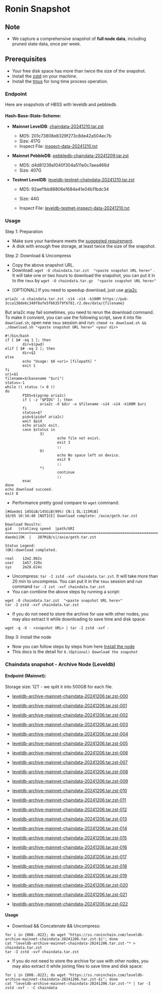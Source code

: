 # Ronin Snapshot

## Note
- We capture a comprehensive snapshot of **full node data**, including pruned state data, once per week.

## Prerequisites
- Your free disk space has more than twice the size of the snapshot.
- Install the [zstd](https://github.com/facebook/zstd) on your machine.
- Install the [tmux](https://github.com/tmux/tmux/wiki/Installing) for long time process operation.


### Endpoint

Here are snapshots of HBSS with leveldb and pebbledb.

#### Hash-Base-State-Scheme:

- **Mainnet LevelDB**: [chaindata-20241210.tar.zst](https://pub-3cca138de6c349f8afe5f6635f9f6f81.r2.dev/data/chaindata-20241210.tar.zst)
  - MD5: 201c73808e8329f273c8de42a504ec7b
  - Size: 417G
  - Inspect File: [inspect-data-20241210.txt](https://pub-3cca138de6c349f8afe5f6635f9f6f81.r2.dev/data/inspect-data-20241210.txt)

- **Mainnet PebbleDB**: [pebbledb-chaindata-20241209.tar.zst](https://pub-3cca138de6c349f8afe5f6635f9f6f81.r2.dev/data/pebbledb-chaindata-20241209.tar.zst)
  - MD5: d4d81239a1040f304a511e0c7aea468d
  - Size: 407G


- **Testnet LevelDB**: [leveldb-testnet-chaindata-20241210.tar.zst](https://pub-3cca138de6c349f8afe5f6635f9f6f81.r2.dev/data/leveldb-testnet-chaindata-20241210.tar.zst)
  - MD5: 92aef1bb88806e1684e41e04b11bdc34
  - Size: 44G

  - Inspect File: [leveldb-testnet-inspect-data-20241210.txt](https://pub-3cca138de6c349f8afe5f6635f9f6f81.r2.dev/data/leveldb-testnet-inspect-data-20241210.txt)
  



### Usage

Step 1: Preparation
- Make sure your hardware meets the [suggested requirement](https://docs.roninchain.com/validators/setup/overview#hardware-requirements).
- A disk with enough free storage, at least twice the size of the snapshot.

Step 2: Download & Uncompress
- Copy the above snapshot URL.
- Download:  `wget -O chaindata.tar.zst  "<paste snapshot URL here>"` . It will take one or two hours to download the snapshot, you can put it in to the `tmux` by `wget -O chaindata.tar.gz  "<paste snapshot URL here>"`


* [OPTIONAL] If you need to speedup download, just use [aria2c](https://github.com/aria2/aria2)
```
aria2c -o chaindata.tar.zst -s14 -x14 -k100M https://pub-3cca138de6c349f8afe5f6635f9f6f81.r2.dev/data/{filename}
```

But aria2c may fail sometimes, you need to rerun the download command. To make it convient, you can use the following script, save it into file `download.sh`, open new `tmux` session and run: `chmod +x download.sh && ./download.sh "<paste snapshot URL here>" <your dir>`
```
#!/bin/bash
if [ $# -eq 1 ]; then
        dir=$(pwd)
elif [ $# -eq 2 ]; then
        dir=$2
else
        echo "Usage: $0 <uri> [filepath] "
        exit 1
fi
uri=$1
filename=$(basename "$uri")
status=-1
while (( status != 0 ))
do
        PIDS=$(pgrep aria2c)
        if [ -z "$PIDS" ]; then
                aria2c -d $dir -o $filename -s14 -x14 -k100M $uri
        fi
        status=$?
        pid=$(pidof aria2c)
        wait $pid
        echo aria2c exit.
        case $status in
                3)
                        echo file not exist.
                        exit 3
                        ;;
                9)
                        echo No space left on device.
                        exit 9
                        ;;
                *)
                        continue
                        ;;
        esac
done
echo download succeed.
exit 0
```

- Performance pretty good compare to `wget` command:

```
[#daede1 145GiB/145GiB(99%) CN:1 DL:115MiB]
10/05 10:34:40 [NOTICE] Download complete: /axie/geth.tar.zst

Download Results:
gid   |stat|avg speed  |path/URI
======+====+===========+=======================================================
daede1|OK  |   207MiB/s|/axie/geth.tar.zst

Status Legend:
(OK):download completed.

real    12m2.862s
user    1m57.320s
sys     2m28.624s
```

- Uncompress: `tar -I zstd -xvf chaindata.tar.zst`. It will take more than 20 min to uncompress. You can put it in the `tmux` session and run command `tar -I zst -xvf chaindata.tar.zst`
- You can combine the above steps by running a script:

```
wget -O chaindata.tar.zst  "<paste snapshot URL here>"
tar -I zstd -xvf chaindata.tar.zst
```


- If you do not need to store the archive for use with other nodes, you may also extract it while downloading to save time and disk space:
```
wget -q -O - <snapshot URL> | tar -I zstd -xvf -
```


Step 3: Install the node
- Now you can follow steps by steps from here [Install the node ](https://docs.roninchain.com/rpc/mainnet-rpc)
- This docs is the detail for `6.(Optional) Download the snapshot`


### Chaindata snapshot - Archive Node (Leveldb)
#### Endpoint (Mainnet):

Storage size: 12T - we split it into 500GB for each file.


- [leveldb-archive-mainnet-chaindata-20241206.tar.zst-000](https://ss.roninchain.com/leveldb-archive-mainnet-chaindata-20241206.tar.zst-000)

- [leveldb-archive-mainnet-chaindata-20241206.tar.zst-001](https://ss.roninchain.com/leveldb-archive-mainnet-chaindata-20241206.tar.zst-001)

- [leveldb-archive-mainnet-chaindata-20241206.tar.zst-002](https://ss.roninchain.com/leveldb-archive-mainnet-chaindata-20241206.tar.zst-002)

- [leveldb-archive-mainnet-chaindata-20241206.tar.zst-003](https://ss.roninchain.com/leveldb-archive-mainnet-chaindata-20241206.tar.zst-003)

- [leveldb-archive-mainnet-chaindata-20241206.tar.zst-004](https://ss.roninchain.com/leveldb-archive-mainnet-chaindata-20241206.tar.zst-004)

- [leveldb-archive-mainnet-chaindata-20241206.tar.zst-005](https://ss.roninchain.com/leveldb-archive-mainnet-chaindata-20241206.tar.zst-005)

- [leveldb-archive-mainnet-chaindata-20241206.tar.zst-006](https://ss.roninchain.com/leveldb-archive-mainnet-chaindata-20241206.tar.zst-006)

- [leveldb-archive-mainnet-chaindata-20241206.tar.zst-007](https://ss.roninchain.com/leveldb-archive-mainnet-chaindata-20241206.tar.zst-007)

- [leveldb-archive-mainnet-chaindata-20241206.tar.zst-008](https://ss.roninchain.com/leveldb-archive-mainnet-chaindata-20241206.tar.zst-008)

- [leveldb-archive-mainnet-chaindata-20241206.tar.zst-009](https://ss.roninchain.com/leveldb-archive-mainnet-chaindata-20241206.tar.zst-009)

- [leveldb-archive-mainnet-chaindata-20241206.tar.zst-010](https://ss.roninchain.com/leveldb-archive-mainnet-chaindata-20241206.tar.zst-010)

- [leveldb-archive-mainnet-chaindata-20241206.tar.zst-011](https://ss.roninchain.com/leveldb-archive-mainnet-chaindata-20241206.tar.zst-011)

- [leveldb-archive-mainnet-chaindata-20241206.tar.zst-012](https://ss.roninchain.com/leveldb-archive-mainnet-chaindata-20241206.tar.zst-012)

- [leveldb-archive-mainnet-chaindata-20241206.tar.zst-013](https://ss.roninchain.com/leveldb-archive-mainnet-chaindata-20241206.tar.zst-013)

- [leveldb-archive-mainnet-chaindata-20241206.tar.zst-014](https://ss.roninchain.com/leveldb-archive-mainnet-chaindata-20241206.tar.zst-014)

- [leveldb-archive-mainnet-chaindata-20241206.tar.zst-015](https://ss.roninchain.com/leveldb-archive-mainnet-chaindata-20241206.tar.zst-015)

- [leveldb-archive-mainnet-chaindata-20241206.tar.zst-016](https://ss.roninchain.com/leveldb-archive-mainnet-chaindata-20241206.tar.zst-016)

- [leveldb-archive-mainnet-chaindata-20241206.tar.zst-017](https://ss.roninchain.com/leveldb-archive-mainnet-chaindata-20241206.tar.zst-017)

- [leveldb-archive-mainnet-chaindata-20241206.tar.zst-018](https://ss.roninchain.com/leveldb-archive-mainnet-chaindata-20241206.tar.zst-018)

- [leveldb-archive-mainnet-chaindata-20241206.tar.zst-019](https://ss.roninchain.com/leveldb-archive-mainnet-chaindata-20241206.tar.zst-019)

- [leveldb-archive-mainnet-chaindata-20241206.tar.zst-020](https://ss.roninchain.com/leveldb-archive-mainnet-chaindata-20241206.tar.zst-020)

- [leveldb-archive-mainnet-chaindata-20241206.tar.zst-021](https://ss.roninchain.com/leveldb-archive-mainnet-chaindata-20241206.tar.zst-021)

- [leveldb-archive-mainnet-chaindata-20241206.tar.zst-022](https://ss.roninchain.com/leveldb-archive-mainnet-chaindata-20241206.tar.zst-022)




#### Usage
- Download && Concatenate && Uncompress:

```shell
for i in {000..022}; do wget "https://ss.roninchain.com/leveldb-archive-mainnet-chaindata-20241206.tar.zst-$i"; done
cat "leveldb-archive-mainnet-chaindata-20241206.tar.zst-"* > chaindata.tar.zst
tar -I zstd -xvf chaindata.tar.zst
```

- If you do not need to store the archive for use with other nodes, you may also extract it while joining files to save time and disk space:

```shell
for i in {000..022}; do wget "https://ss.roninchain.com/leveldb-archive-mainnet-chaindata-20241206.tar.zst-$i"; done
cat "leveldb-archive-mainnet-chaindata-20241206.tar.zst-"* | tar -I zstd -xvf - -C chaindata
```

